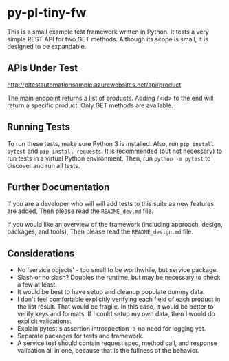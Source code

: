 py-pl-tiny-fw
=============

This is a small example test framework written in Python.
It tests a very simple REST API for two GET methods.
Although its scope is small, it is designed to be expandable.


APIs Under Test
---------------
http://pltestautomationsample.azurewebsites.net/api/product

The main endpoint returns a list of products.
Adding /\<id\> to the end will return a specific product.
Only GET methods are available.


Running Tests
-------------

To run these tests, make sure Python 3 is installed.
Also, run `pip install pytest` and `pip install requests`.
It is recommended (but not necessary) to run tests in a virtual Python environment.
Then, run `python -m pytest` to discover and run all tests.


Further Documentation
---------------------

If you are a developer who will will add tests to this suite as new features are added,
Then please read the `README_dev.md` file.

If you would like an overview of the framework (including approach, design, packages, and tools),
Then please read the `README_design.md` file.


Considerations
--------------
* No 'service objects' - too small to be worthwhile, but service package.
* Slash or no slash? Doubles the runtime, but may be necessary to check
  a few at least.
* It would be best to have setup and cleanup populate dummy data.
* I don't feel comfortable explicitly verifying each field of each
  product in the list result. That would be fragile. In this case, it
  would be better to verify keys and formats. If I could setup my own
  data, then I would do explicit validations.
* Explain pytest's assertion introspection -> no need for logging yet.
* Separate packages for tests and framework.
* A service test should contain request spec, method call, and response
  validation all in one, because that is the fullness of the behavior.
